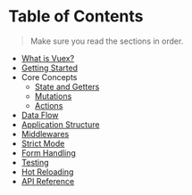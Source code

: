 # Table of Contents

> Make sure you read the sections in order.

- [What is Vuex?](intro.md)
- [Getting Started](getting-started.md)
- Core Concepts
  - [State and Getters](state.md)
  - [Mutations](mutations.md)
  - [Actions](actions.md)
- [Data Flow](data-flow.md)
- [Application Structure](structure.md)
- [Middlewares](middlewares.md)
- [Strict Mode](strict.md)
- [Form Handling](forms.md)
- [Testing](testing.md)
- [Hot Reloading](hot-reload.md)
- [API Reference](api.md)
